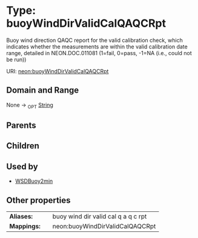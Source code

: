 
# Type: buoyWindDirValidCalQAQCRpt


Buoy wind direction QAQC report for the valid calibration check, which indicates whether the measurements are within the valid calibration date range, detailed in NEON.DOC.011081 (1=fail, 0=pass, -1=NA (i.e., could not be run))

URI: [neon:buoyWindDirValidCalQAQCRpt](https://data.neonscience.org/buoyWindDirValidCalQAQCRpt)


## Domain and Range

None ->  <sub>OPT</sub> [String](types/String.md)

## Parents


## Children


## Used by

 * [WSDBuoy2min](WSDBuoy2min.md)

## Other properties

|  |  |  |
| --- | --- | --- |
| **Aliases:** | | buoy wind dir valid cal q a q c rpt |
| **Mappings:** | | neon:buoyWindDirValidCalQAQCRpt |

